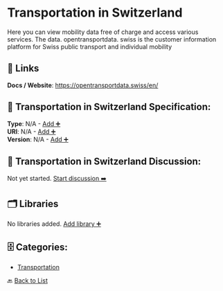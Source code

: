 # Transportation in Switzerland

Here you can view mobility data free of charge and access various services. The data. opentransportdata. swiss is the customer information platform for Swiss public transport and individual mobility

##  🔗 Links
**Docs / Website**: https://opentransportdata.swiss/en/

## 🧬 Transportation in Switzerland Specification:
**Type**: N/A - [Add ➕](https://github.com/apis-list/apis-list/edit/main/apis.yaml#L19930)  
**URI**: N/A - [Add ➕](https://github.com/apis-list/apis-list/edit/main/apis.yaml#L19930)  
**Version**: N/A - [Add ➕](https://github.com/apis-list/apis-list/edit/main/apis.yaml#L19930)

## 💬 Transportation in Switzerland Discussion:
Not yet started. [Start discussion ➡️](https://github.com/apis-list/apis-list/discussions/new)

## 🗂️ Libraries

No libraries added. [Add library ➕](https://github.com/apis-list/apis-list/edit/main/apis.yaml#L19930)    


## 🗄️ Categories:
- [Transportation](https://github.com/apis-list/apis-list#transportation-)

🔙  [Back to List](https://github.com/apis-list/apis-list)

